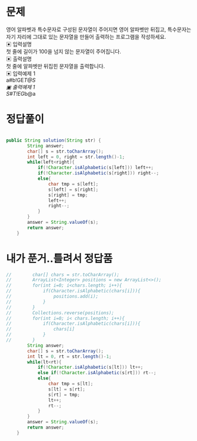 # 문제    
영어 알파벳과 특수문자로 구성된 문자열이 주어지면 영어 알파벳만 뒤집고, 특수문자는 자기 
자리에 그대로 있는 문자열을 만들어 출력하는 프로그램을 작성하세요.       
▣ 입력설명      
첫 줄에 길이가 100을 넘지 않는 문자열이 주어집니다.       
▣ 출력설명      
첫 줄에 알파벳만 뒤집힌 문자열을 출력합니다.     
▣ 입력예제 1      
a#b!GE*T@S      
▣ 출력예제 1      
S#T!EG*b@a    

# 정답풀이
```java

public String solution(String str) {
        String answer;
        char[] s = str.toCharArray();
        int left = 0, right = str.length()-1;
        while(left<right){
            if(!Character.isAlphabetic(s[left])) left++;
            if(!Character.isAlphabetic(s[right])) right--;
            else{
                char tmp = s[left];
                s[left] = s[right];
                s[right] = tmp;
                left++;
                right--;
            }
        }
        answer = String.valueOf(s);
        return answer;
    }

```


# 내가 푼거..틀려서 정답품
``` java
//        char[] chars = str.toCharArray();
//        ArrayList<Integer> positions = new ArrayList<>();
//        for(int i=0; i<chars.length; i++){
//            if(Character.isAlphabetic(chars[i])){
//                positions.add(i);
//            }
//        }
//        Collections.reverse(positions);
//        for(int i=0; i< chars.length; i++){
//            if(Character.isAlphabetic(chars[i])){
//                chars[i]
//            }
//        }
        String answer;
        char[] s = str.toCharArray();
        int lt = 0, rt = str.length()-1;
        while(lt<rt){
            if(!Character.isAlphabetic(s[lt])) lt++;
            else if(!Character.isAlphabetic(s[rt])) rt--;
            else{
                char tmp = s[lt];
                s[lt] = s[rt];
                s[rt] = tmp;
                lt++;
                rt--;
            }
        }
        answer = String.valueOf(s);
        return answer;
    }

```
